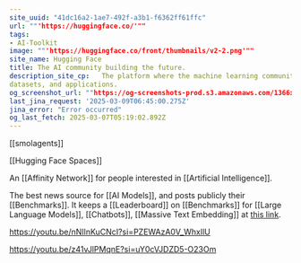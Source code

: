```yaml
---
site_uuid: "41dc16a2-1ae7-492f-a3b1-f6362ff61ffc"
url: ""'https://huggingface.co/'""
tags:
- AI-Toolkit
image: ""'https://huggingface.co/front/thumbnails/v2-2.png'""
site_name: Hugging Face
title: The AI community building the future.
description_site_cp:   The platform where the machine learning community collaborates on models,
datasets, and applications.
og_screenshot_url: ""https://og-screenshots-prod.s3.amazonaws.com/1366x768/80/false/453cb49f45b2d3e3003607d9987cfb5ca578753f989a8319ebc27ad4ecfad156.jpeg""
last_jina_request: '2025-03-09T06:45:00.275Z'
jina_error: "Error occurred"
og_last_fetch: 2025-03-07T05:19:02.892Z
---
```

[[smolagents]]

[[Hugging Face Spaces]]

An [[Affinity Network]] for people interested in [[Artificial Intelligence]].

The best news source for [[AI Models]], and posts publicly their [[Benchmarks]].  It keeps a [[Leaderboard]] on [[Benchmarks]] for [[Large Language Models]], [[Chatbots]], [[Massive Text Embedding]] at [this link](https://huggingface.co/collections/open-llm-leaderboard/the-big-benchmarks-collection-64faca6335a7fc7d4ffe974a). 

https://youtu.be/nNIlnKuCNcI?si=PZEWAzA0V_WhxIlU


https://youtu.be/z41vJlPMqnE?si=uY0cVJDZD5-O23Om

